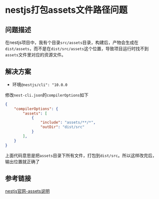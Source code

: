 # nestjs打包assets文件路径问题

## 问题描述

在nestjs项目中，我有个目录`src/assets`目录，构建后，产物会生成在`dist/assets`，而不是在`dist/src/assets`这个位置，导致项目运行时找不到`assets`文件里对应的资源文件。

## 解决方案

* 环境`@nestjs/cli": "10.0.0`

修改`nest-cli.json`的`compilerOptions`如下

```json
{
    "compilerOptions": {
        "assets": [
            {
                "include": "assets/**/*",
                "outDir": "dist/src"
            }
        ],
    }
}
```

上面代码意思是把`assets`目录下所有文件，打包到`dist/src`。所以这样改完后，输出位置就正确了

## 参考链接

[nestjs官网-assets说明](https://docs.nestjs.com/cli/monorepo#assets)
